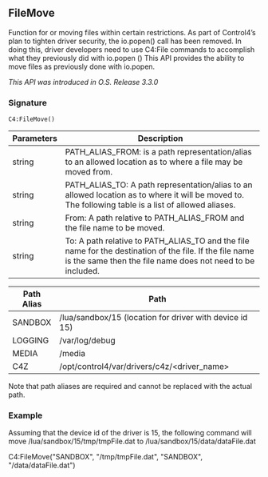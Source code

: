 ## FileMove
Function for or moving files within certain restrictions.  As part of Control4’s plan to tighten driver security, the io.popen() call has been removed. In doing this, driver developers need to use C4:File commands to accomplish what they previously did with io.popen () This API provides the ability to move files as previously done with io.popen. 
 

_This API was introduced in O.S. Release 3.3.0_


### Signature

`C4:FileMove()`


| Parameters | Description |
| --- | --- |
| string | PATH\_ALIAS\_FROM: is a path representation/alias to an allowed location as to where a file may be moved from. |
| string | PATH\_ALIAS\_TO: A path representation/alias to an allowed location as to where it will be moved to. The following table is a list of allowed aliases. |
| string | From: A path relative to PATH\_ALIAS\_FROM  and the file name to be moved. |
| string | To: A path relative to PATH\_ALIAS\_TO and the file name for the destination of the file. If the file name is the same then the file name does not need to be included. |


| Path Alias | Path |
| --- | --- |
| SANDBOX | /lua/sandbox/15  (location for driver with device id 15) |
| LOGGING | /var/log/debug |
| MEDIA | /media |
| C4Z |  /opt/control4/var/drivers/c4z/\<driver\_name\>  |

Note that path aliases are required and cannot be replaced with the actual path. 


### Example

Assuming that the device id of the driver is 15, the following command will move /lua/sandbox/15/tmp/tmpFile.dat to /lua/sandbox/15/data/dataFile.dat

C4:FileMove("SANDBOX", "/tmp/tmpFile.dat", "SANDBOX", "/data/dataFile.dat")